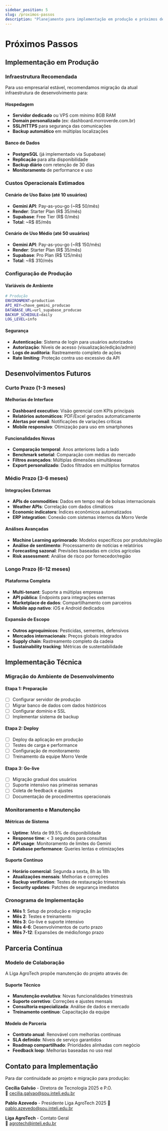 ```yaml
---
sidebar_position: 5
slug: /proximos-passos
description: "Planejamento para implementação em produção e próximos desenvolvimentos do Dashboard Morro Verde"
---
```


# Próximos Passos

## Implementação em Produção

### Infraestrutura Recomendada
Para uso empresarial estável, recomendamos migração da atual infraestrutura de desenvolvimento para:

#### Hospedagem
- **Servidor dedicado** ou VPS com mínimo 8GB RAM
- **Domain personalizado** (ex: dashboard.morroverde.com.br)
- **SSL/HTTPS** para segurança das comunicações
- **Backup automático** em múltiplas localizações

#### Banco de Dados
- **PostgreSQL** (já implementado via Supabase)
- **Replicação** para alta disponibilidade
- **Backup diário** com retenção de 30 dias
- **Monitoramento** de performance e uso

### Custos Operacionais Estimados

#### Cenário de Uso Baixo (até 10 usuários)
- **Gemini API**: Pay-as-you-go (~R$ 50/mês)
- **Render**: Starter Plan (R$ 35/mês)
- **Supabase**: Free Tier (R$ 0/mês)
- **Total**: ~R$ 85/mês

#### Cenário de Uso Médio (até 50 usuários)
- **Gemini API**: Pay-as-you-go (~R$ 150/mês)
- **Render**: Starter Plan (R$ 35/mês)
- **Supabase**: Pro Plan (R$ 125/mês)
- **Total**: ~R$ 310/mês

### Configuração de Produção

#### Variáveis de Ambiente
```bash
# Produção
ENVIRONMENT=production
API_KEY=chave_gemini_producao
DATABASE_URL=url_supabase_producao
BACKUP_SCHEDULE=daily
LOG_LEVEL=info
```

#### Segurança
- **Autenticação**: Sistema de login para usuários autorizados
- **Autorização**: Níveis de acesso (visualização/edição/admin)
- **Logs de auditoria**: Rastreamento completo de ações
- **Rate limiting**: Proteção contra uso excessivo da API

## Desenvolvimentos Futuros

### Curto Prazo (1-3 meses)

#### Melhorias de Interface
- **Dashboard executivo**: Visão gerencial com KPIs principais
- **Relatórios automáticos**: PDF/Excel gerados automaticamente
- **Alertas por email**: Notificações de variações críticas
- **Mobile responsivo**: Otimização para uso em smartphones

#### Funcionalidades Novas
- **Comparação temporal**: Anos anteriores lado a lado
- **Benchmark setorial**: Comparação com médias do mercado
- **Filtros avançados**: Múltiplas dimensões simultâneas
- **Export personalizado**: Dados filtrados em múltiplos formatos

### Médio Prazo (3-6 meses)

#### Integrações Externas
- **APIs de commodities**: Dados em tempo real de bolsas internacionais
- **Weather APIs**: Correlação com dados climáticos
- **Economic indicators**: Índices econômicos automatizados
- **ERP integration**: Conexão com sistemas internos da Morro Verde

#### Análises Avançadas
- **Machine Learning aprimorado**: Modelos específicos por produto/região
- **Análise de sentimento**: Processamento de notícias e relatórios
- **Forecasting sazonal**: Previsões baseadas em ciclos agrícolas
- **Risk assessment**: Análise de risco por fornecedor/região

### Longo Prazo (6-12 meses)

#### Plataforma Completa
- **Multi-tenant**: Suporte a múltiplas empresas
- **API pública**: Endpoints para integrações externas
- **Marketplace de dados**: Compartilhamento com parceiros
- **Mobile app nativo**: iOS e Android dedicados

#### Expansão de Escopo
- **Outros agroquímicos**: Pesticidas, sementes, defensivos
- **Mercados internacionais**: Preços globais integrados
- **Supply chain**: Rastreamento completo da cadeia
- **Sustainability tracking**: Métricas de sustentabilidade

## Implementação Técnica

### Migração do Ambiente de Desenvolvimento

#### Etapa 1: Preparação
- [ ] Configurar servidor de produção
- [ ] Migrar banco de dados com dados históricos
- [ ] Configurar domínio e SSL
- [ ] Implementar sistema de backup

#### Etapa 2: Deploy
- [ ] Deploy da aplicação em produção
- [ ] Testes de carga e performance
- [ ] Configuração de monitoramento
- [ ] Treinamento da equipe Morro Verde

#### Etapa 3: Go-live
- [ ] Migração gradual dos usuários
- [ ] Suporte intensivo nas primeiras semanas
- [ ] Coleta de feedback e ajustes
- [ ] Documentação de procedimentos operacionais

### Monitoramento e Manutenção

#### Métricas de Sistema
- **Uptime**: Meta de 99.5% de disponibilidade
- **Response time**: < 3 segundos para consultas
- **API usage**: Monitoramento de limites do Gemini
- **Database performance**: Queries lentas e otimizações

#### Suporte Contínuo
- **Horário comercial**: Segunda a sexta, 8h às 18h
- **Atualizações mensais**: Melhorias e correções
- **Backup verification**: Testes de restauração trimestrais
- **Security updates**: Patches de segurança imediatos

### Cronograma de Implementação
- **Mês 1**: Setup de produção e migração
- **Mês 2**: Testes e treinamento
- **Mês 3**: Go-live e suporte intensivo
- **Mês 4-6**: Desenvolvimentos de curto prazo
- **Mês 7-12**: Expansões de médio/longo prazo

## Parceria Contínua

### Modelo de Colaboração
A Liga AgroTech propõe manutenção do projeto através de:

#### Suporte Técnico
- **Manutenção evolutiva**: Novas funcionalidades trimestrais
- **Suporte corretivo**: Correções e ajustes mensais
- **Consultoria especializada**: Análise de dados e mercado
- **Treinamento contínuo**: Capacitação da equipe

#### Modelo de Parceria
- **Contrato anual**: Renovável com melhorias contínuas
- **SLA definido**: Níveis de serviço garantidos
- **Roadmap compartilhado**: Prioridades alinhadas com negócio
- **Feedback loop**: Melhorias baseadas no uso real

## Contato para Implementação

Para dar continuidade ao projeto e migração para produção:

**Cecília Galvão** - Diretora de Tecnologia 2025 e P.O.  
📧 [cecilia.galvao@sou.inteli.edu.br](mailto:cecilia.galvao@sou.inteli.edu.br)

**Pablo Azevedo** - Presidente Liga AgroTech 2025
📧 [pablo.azevedo@sou.inteli.edu.br](mailto:pablo.azevedo@sou.inteli.edu.br)

**Liga AgroTech** - Contato Geral  
📧 [agrotech@inteli.edu.br](mailto:agrotech@inteli.edu.br)